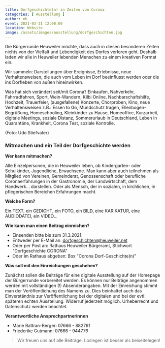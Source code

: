 ```yaml
---
title: Dorfgeschichte(n) in Zeiten von Corona
categories: [ Ausstellung ]
author: mb
event: 2021-03-31 12:00:00
location: Website
image: /assets/images/ausstellung/dorfgeschichten.jpg
---
```

Die Bürgerrunde Heuweiler möchte, dass auch in diesen besonderen Zeiten nichts von der Vielfalt und Lebendigkeit des Dorfes verloren geht. Deshalb laden wir alle in Heuweiler lebenden Menschen zu einem kreativen Format ein.

Wir sammeln: Darstellungen über Ereignisse, Erlebnisse, neue Verhaltensweisen, die auch vom Leben im Dorf beeinflusst werden oder die ins Dorfleben von außen hineinwirken.

Was hat sich verändert seit/mit Corona? Einkaufen, Nahverkehr, Fahrradfahren, Sport, Wein-Wandern, Kilbi Online, Nachbarschaftshilfe, Hochzeit, Trauerfeier, (ausgefallene) Konzerte, Chorproben, Kino, neue Verhaltensweisen z.B.: Essen to Go, Mundschutz tragen, Ellenbogen-Begrüßung, Homeschooling, Kleinkinder zu Hause, Homeoffice, Kurzarbeit, digitale Meetings, soziale Distanz, Sommerurlaub in Deutschland, Leben in Quarantäne, Krankheit, Corona Test, soziale Kontrolle.

(Foto: Udo Stiefvater)

### Mitmachen und ein Teil der Dorfgeschichte werden

**Wer kann mitmachen?**

Alle Einzelpersonen, die in Heuweiler leben, ob Kindergarten- oder Schulkinder, Jugendliche, Erwachsene. Man kann aber auch teilnehmen als Mitglied von Vereinen, Gemeinderat, Genossenschaft oder berufliche Coronaerfahrungen in der Gastronomie, der Landwirtschaft, dem Handwerk… darstellen. Oder als Mensch, der in sozialen, in kirchlichen, in pflegerischen Bereichen Erfahrungen macht.

**Welche Form?**

Ein TEXT, ein GEDICHT, ein FOTO, ein BILD, eine KARIKATUR, eine AUDIODATEI, ein VIDEO…

**Wie kann man einen Beitrag einreichen?**

* Einsenden bitte bis zum 31.3.2021.
* Entweder per E-Mail an: <dorfgeschichten@heuweiler.net>
* Oder per Post an: Rathaus Heuweiler Bürgeramt, Stichwort "Dorfgeschichte CORONA"
* Oder im Rathaus abgeben: Box "Corona Dorf-Geschichte(n)"

**Was soll mit den Einreichungen geschehen?**

Zunächst sollen die Beiträge für eine digitale Ausstellung auf der Homepage der Bürgerrunde vorbereitet werden. Es können nur Beiträge angenommen werden mit vollständigen (!) Absenderangaben.
Mit der Einreichung stimmt man der Veröffentlichung des Namens zu. Dies beinhaltet auch das Einverständnis zur Veröffentlichung bei der digitalen und bei der evtl. späteren echten Ausstellung. Widerruf jederzeit möglich. Urheberrecht und Datenschutz werden beachtet.

**Verantwortliche Ansprechpartnerinnen**

* Marie Battran-Berger: 07666 - 882791
* Friederike Gutmann: 07666 - 944776

> Wir freuen uns auf alle Beiträge. Loslegen ist besser als beiseitelegen!

